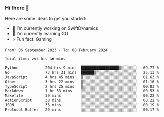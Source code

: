 ### Hi there 👋

Here are some ideas to get you started:

- 🔭 I’m currently working on SwiftDynamics
- 🌱 I’m currently learning GO
-  ⚡ Fun fact: Gaming
  
  <!--
- 👯 I’m looking to collaborate on ...
- 🤔 I’m looking for help with ...
- 💬 Ask me about ...
- 📫 How to reach me: ...
- 😄 Pronouns: ...
-->

<!--START_SECTION:waka-->

```txt
From: 06 September 2023 - To: 08 February 2024

Total Time: 292 hrs 36 mins

Python            204 hrs 9 mins  █████████████████▒░░░░░░░   69.77 %
Go                73 hrs 31 mins  ██████▒░░░░░░░░░░░░░░░░░░   25.13 %
JavaScript        4 hrs 45 mins   ▒░░░░░░░░░░░░░░░░░░░░░░░░   01.63 %
Other             3 hrs 22 mins   ▒░░░░░░░░░░░░░░░░░░░░░░░░   01.16 %
TypeScript        2 hrs 25 mins   ▒░░░░░░░░░░░░░░░░░░░░░░░░   00.83 %
Markdown          1 hr 33 mins    ░░░░░░░░░░░░░░░░░░░░░░░░░   00.53 %
Makefile          39 mins         ░░░░░░░░░░░░░░░░░░░░░░░░░   00.22 %
ActionScript      38 mins         ░░░░░░░░░░░░░░░░░░░░░░░░░   00.22 %
JSON              33 mins         ░░░░░░░░░░░░░░░░░░░░░░░░░   00.19 %
Protocol Buffer   29 mins         ░░░░░░░░░░░░░░░░░░░░░░░░░   00.17 %
```

<!--END_SECTION:waka-->
